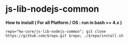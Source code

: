 # js-lib-nodejs-common

**How to install ( For all Platform / OS : run in bash >= 4.x )**

    repo="hw-core/js-lib-nodejs-common"; git clone https://github.com/$repo.git $repo; ./$repo/install.sh
